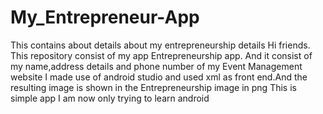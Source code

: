 # My_Entrepreneur-App
This contains about details about my entrepreneurship details
Hi friends.
This repository consist of my app Entrepreneurship app.
And it consist of my name,address details and phone number of my Event Management website
I made use of android studio and used xml as front end.And the resulting image is shown in the Entrepreneurship image in png
This is simple app I am now only trying to learn android
